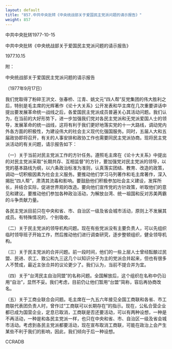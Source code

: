 ```yaml
---
layout: default
title: "857.中共中央批转《中央统战部关于爱国民主党派问题的请示报告》"
weight: 857
---
```


中共中央批转1977-10-15

中共中央批转《中央统战部关于爱国民主党派问题的请示报告》

1977.10.15

附：

中央统战部关于爱国民主党派问题的请示报告

（1977年9月17日）

我们党取得了粉碎王洪文、张春桥、江青、姚文元“四人帮”反党集团的伟大胜利之后，特别是毛主席的光辉著作《论十大关系》公开发表和华主席在几次重要讲话中提出要发展革命统一战线之后，各爱国民主党派成员普遍关心其活动问题。我们认为，在当前的大好形势下，进一步加强我们党对各民主党派和无党派爱国人士的领导，发展革命的统一战线，这将有利于我们更好地落实党的十一大路线，调动党内外各方面的积极性，为建设伟大的社会主义现代化强国服务。同时，五届人大和五届政协即将召开，有关的人事安排和政协工作也需要同民主党派协商。现将民主党派活动的有关问题，请示报告如下：

（一）关于当前对民主党派工作的方针任务。遵照毛主席在《论十大关系》中提出的对民主党派采取“长期共存、互相监督”的方针，要加强党对民主党派的领导，以党的基本路线为纲，以六条政治标准为准则，认真落实团结、教育、改造的政策，调动一切积极因素为社会主义服务。要推动他们学习马列著作和毛主席著作，深入揭批“四人帮”，肃清其流毒和影响。要鼓励他们积极参加社会主义建设，发挥所长，并结合实际，促进世界观的改造。要向他们宣传党的方针政策，听取他们的意见和建议。要推动他们参加各种政治活动，为解放台湾、统一祖国和反对苏美两霸的斗争贡献力量。

各民主党派目前只在中央和省、市、自治区一级及省会城市活动，原则上不发展其成员。有特殊情况的，个别吸收。

（二）关于民主党派的领导机构问题。现在有些党派没有主要负责人，可以先组织临时领导班子开始工作，然后推动他们进行调查研究，逐步整顿组织，健全领导机构。

（三）关于民主党派的合并问题。前一段时间，他们的一些上层人士曾经酝酿过民盟、民进、农工、致公和九三这几个以知识分子为主的党派合并起来，但也有很多人不赞成，最近主张合并的议论更少了。我们认为，当前不提合并为宜。

（四）关于“台湾民主自治同盟”的名称问题。全国解放后，这个组织在名称中仍沿用“自治”，显然不妥。我们考虑，目前仍让他们暂用“台盟”简称，容后再协商改名。

（五）关于工商业联合会问题。毛主席在一九五六年接见全国工商联和各省、市工商联代表团负责人时，曾作过“工商联可以长期存在”的指示。现在，公私合营企业都已成为国营企业，定息已取消，工商联是否还要活动，可以有两种设想，一种是不再活动，一种是和各民主党派一样，也只在中央和省、市、自治区一级及省会城市活动。考虑到各民主党派都要活动，现在宣布取消工商联，可能在政治上会产生某些不利于我们的影响，因此，我们倾向于后一种设想。

CCRADB

